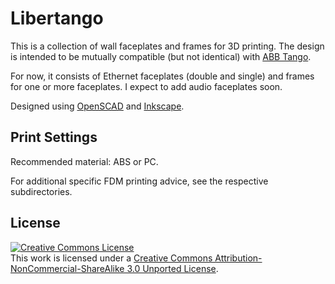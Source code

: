 # Libertango
This is a collection of wall faceplates and frames for 3D printing. The design is intended to be mutually compatible (but not identical) with [ABB Tango](http://www117.abb.com/index.asp?thema=2709).

For now, it consists of Ethernet faceplates (double and single) and frames for one or more faceplates. I expect to add audio faceplates soon.

Designed using [OpenSCAD](http://www.openscad.org/) and [Inkscape](https://inkscape.org).

## Print Settings

Recommended material: ABS or PC.

For additional specific FDM printing advice, see the respective subdirectories.

## License
<a rel="license" href="http://creativecommons.org/licenses/by-nc-sa/3.0/"><img alt="Creative Commons License" style="border-width:0" src="https://i.creativecommons.org/l/by-nc-sa/3.0/88x31.png" /></a><br />This work is licensed under a <a rel="license" href="http://creativecommons.org/licenses/by-nc-sa/3.0/">Creative Commons Attribution-NonCommercial-ShareAlike 3.0 Unported License</a>.
